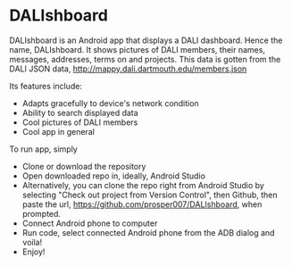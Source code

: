 # DALIshboard
DALIshboard is an Android app that displays a DALI dashboard. Hence the name, DALIshboard. It shows pictures of DALI members,
their names, messages, addresses, terms on and projects. 
This data is gotten from the DALI JSON data, http://mappy.dali.dartmouth.edu/members.json

Its features include:
- Adapts gracefully to device's network condition
- Ability to search displayed data
- Cool pictures of DALI members
- Cool app in general

To run app, simply 
- Clone or download the repository
- Open downloaded repo in, ideally, Android Studio
- Alternatively, you can clone the repo right from Android Studio by selecting "Check out project from Version Control",
      then Github, then paste the url, https://github.com/prosper007/DALIshboard, when prompted.
- Connect Android phone to computer
- Run code, select connected Android phone from the ADB dialog and voila!
- Enjoy!
    
